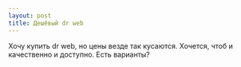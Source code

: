 ```yaml
---
layout: post 
title: Дешёвый dr web 
--- 
```

Хочу купить dr web, но цены везде так кусаются. Хочется, чтоб и качественно и доступно. Есть варианты?